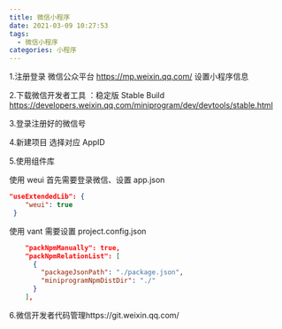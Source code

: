 ```yaml
---
title: 微信小程序
date: 2021-03-09 10:27:53
tags:
  - 微信小程序
categories: 小程序
---
```


1.注册登录 微信公众平台 https://mp.weixin.qq.com/ 设置小程序信息

2.下载微信开发者工具 ：稳定版 Stable Build https://developers.weixin.qq.com/miniprogram/dev/devtools/stable.html

3.登录注册好的微信号

4.新建项目 选择对应 AppID

5.使用组件库

使用 weui 首先需要登录微信、设置 app.json

```json
"useExtendedLib": {
    "weui": true
 }
```

使用 vant 需要设置 project.config.json

```json
    "packNpmManually": true,
    "packNpmRelationList": [
      {
        "packageJsonPath": "./package.json",
        "miniprogramNpmDistDir": "./"
      }
    ],
```

6.微信开发者代码管理https://git.weixin.qq.com/
